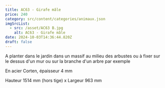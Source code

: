 ```yaml
---
title: AC63 - Girafe mâle
price: 240
category: src/content/categories/animaux.json
imgSrcList:
  - src: /asset/AC63 B.jpg
    alt: AC63 - Girafe mâle
date: 2024-10-03T14:36:44.820Z
draft: false
---
```


A planter dans le jardin dans un massif au milieu des arbustes ou à fixer sur le dessus d'un mur ou sur la branche d'un arbre par exemple

En acier Corten, épaisseur 4 mm

Hauteur 1514 mm (hors tige) x Largeur 963 mm
